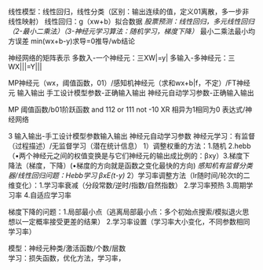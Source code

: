 线性模型：线性回归，线性分类（区别：输出连续的值，定义01离散，多一步非线性映射）
线性回归：g（xw+b）拟合数据
*股票预测：线性回归，多元线性回归（2-最小二乘法）（3-神经元学习算法：随机学习，梯度下降）*
最小二乘法最小均方误差 min(wx+b-y)求导=0推导/wb结论


神经网络的矩阵表示
多数入-一个神经元：三XW|=y|
多输入-多神经元：三WX|||=Y|||

MP神经元（wx，阈值函数，01）/感知机神经元（求和wx+b|f，不定）/FT神经元
输入输出
手工设计模型参数-正确输入输出
神经元自动学习参数-正确输入输出

MP 阈值函数/b01阶跃函数
and 112
or 111 
not -10
XR 相异为1相同为0 表达式/神经网络


3
输入输出-手工设计模型参数输入输出
神经元自动学习参数
神经元学习：有监督（过程描述）/无监督学习（潜在统计信息）
1）调整权重的方法：1.随机 2.hebb（•两个神经元之间的权值变换是与它们神经元的输出成比例的：βxy）3.梯度下降法（梯度，下降）(•梯度的方向就是函数之变化最快的方向)
*感知机有监督分类器/线性回归问题：Hebb学习 βxE(t-y)*
2）学习率调整方法（lr随时间/轮次t的二维变化）：1.学习率衰减（分段常数/逆时/指数/自然指数） 2.学习率预热 3.周期学习率 4.自适应学习率

梯度下降的问题：1.局部最小点（逃离局部最小点：多个初始点搜索/模拟退火思想以一定概率接受更差的结果） 2.学习率设置（学习率大小变化，不同参数相同学习率）


模型：神经元种类/激活函数/个数/层数  
学习：损失函数，优化方法，学习率，
